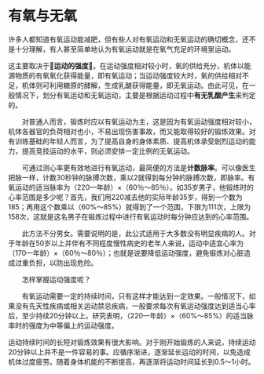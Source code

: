 # 有氧与无氧

​		许多人都知道有氧运动能减肥，但有些人对有氧运动和无氧运动的确切概念，还不是十分理解，有人甚至简单地认为有氧运动就是在氧气充足的环境里运动。

​		这主要取决于💪**运动的强度**💪。在运动强度相对较小时，氧的供给充分，机体以能源物质的有氧氧化获得能量，即有氧运动；当运动强度较大时，氧的供给相对不足，机体则可利用糖原的酵解，生成乳酸获得能量，即无氧运动。由此可见，在一般情况下，划分有氧运动和无氧运动，主要是根据运动过程中**有无乳酸产生**来判定的。 

　　对普通人而言，锻炼时应以有氧运动为主，这是因为有氧运动强度相对较小，机体各器官的负荷相对也小，不易出现伤害事故，而又能取得较好的锻炼效果。对有训练基础的年轻人而言，为了提高自身的身体素质、提高机体承受剧烈运动的能力，提高竞技运动的水平，则必须安排一定比例的无氧运动。 

　　可通过测心率更有效地进行有氧运动，最简便的方法是**计数脉率**。可以像医生把脉一样，计数30秒钟的脉搏次数，乘以2就得到每分钟的脉搏次数，即脉率。有氧运动的适当脉率为（220—年龄）×（60％～85％）。如35岁男子，他锻炼时的心率范围是多少呢？首先，我们用220减去他的实际年龄35岁，得到一个数为185；再用这个数乘以（60%～85%）就得到了一个范围，下限为111次，上限为158次，这就是这名男子在锻炼过程中进行有氧运动时每分钟应达到的心率范围。 

　　此方法不分男女。需要说明的是，此公式适用于大多数没有明显疾病的人。对于年龄在50岁以上并伴有不同程度慢性病史的老年人来说，运动中适宜心率为（170—年龄）×（60％～80％）；也就是说要降低运动强度，避免锻炼对心脏造成过重负担，以防出现危险。 

　　怎样掌握运动强度呢？ 

　　有氧运动需要一定的持续时间，只有这样才能达到一定效果。一般情况下，如果没有先天性疾病或相关运动禁忌疾病，一般要求每次有氧运动强度达到适当心率后，至少持续20分钟以上。研究表明，（220—年龄）×（60%～85%）的适当脉率时的强度为中等偏上的运动强度。 

​		运动持续时间的长短对锻炼效果有很大影响。对于刚开始锻炼的人来说，持续运动20分钟以上并不是一件容易的事。应循序渐进，逐渐延长运动的时间，以免造成机体过度疲劳。随着身体机能的不断提高，再逐渐将运动时间延长到0.5～1小时。 